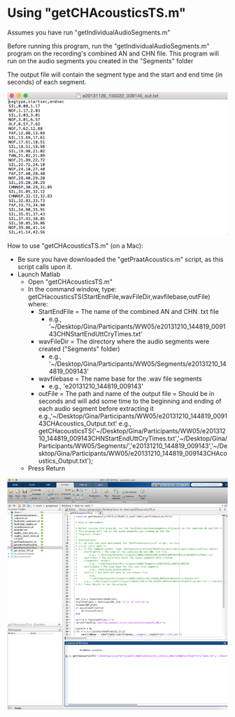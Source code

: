 # Using "getCHAcousticsTS.m" #

Assumes you have run "getIndividualAudioSegments.m"

Before running this program, run the "getIndividualAudioSegments.m" program on the recording's combined AN and CHN file.
This program will run on the audio segments you created in the "Segments" folder 

The output file will contain the segment type and the start and end time (in seconds) of each segment.

![alt text](https://github.com/gpretzer/DocumentationPics/blob/master/CHacousticsTS_Pic1.jpg "Title")

How to use "getCHAcousticsTS.m" (on a Mac):

* Be sure you have downloaded the "getPraatAcoustics.m" script, as this script calls upon it.
* Launch Matlab
  * Open "getCHAcousticsTS.m"
  * In the command window, type: getCHacousticsTS(StartEndFile,wavFileDir,wavfilebase,outFile) where:
    * StartEndFile = The name of the combined AN and CHN .txt file
      * e.g., '~/Desktop/Gina/Participants/WW05/e20131210\_144819\_009143CHNStartEndUttCryTimes.txt'
    * wavFileDir = The directory where the audio segments were created ("Segments" folder)
      * e.g., '~/Desktop/Gina/Participants/WW05/Segments/e20131210\_144819\_009143'
    * wavfilebase = The name base for the .wav file segments
      * e.g., 'e20131210\_144819\_009143' 
    * outFile = The path and name of the output file                                                                                                                                                                                                                                                                                                                                                                                                                                                                                                                                                                                                                            = Should be in seconds and will add some time to the beginning and ending of each audio segment before extracting it 
         e.g.,'~/Desktop/Gina/Participants/WW05/e20131210\_144819\_009143CHAcoustics\_Output.txt'
     e.g., getCHacousticsTS('~/Desktop/Gina/Participants/WW05/e20131210\_144819\_009143CHNStartEndUttCryTimes.txt','~/Desktop/Gina/Participants/WW05/Segments/','e20131210\_144819\_009143','~/Desktop/Gina/Participants/WW05/e20131210\_144819\_009143CHAcoustics_Output.txt');
  * Press Return
    
![alt text](https://github.com/gpretzer/DocumentationPics/blob/master/CHacousticsTS_Pic2.jpg "Title")


